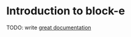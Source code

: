# Introduction to block-e

TODO: write [great documentation](http://jacobian.org/writing/what-to-write/)
